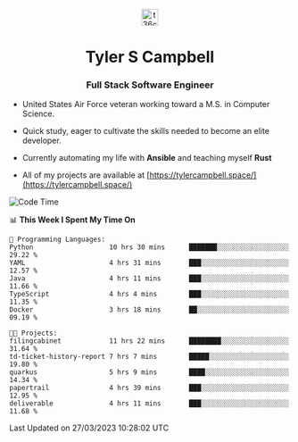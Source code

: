 <p align="center">
<a href="https://www.linkedin.com/in/t36campbell" target="blank"><img align="center" src="https://ik.imagekit.io/t36campbell/Portfolio/linkedin.png.original_m8bbGgPh6.png" alt="t36campbell" height="30" width="30" /></a>
</p>
<h1 align="center">Tyler S Campbell</h1>
<h3 align="center">Full Stack Software Engineer</h3>

* United States Air Force veteran working toward a M.S. in Computer Science.

* Quick study, eager to cultivate the skills needed to become an elite developer.

* Currently automating my life with **Ansible** and teaching myself **Rust**

* All of my projects are available at [https://tylercampbell.space/](https://tylercampbell.space/)

<!--START_SECTION:waka-->
![Code Time](http://img.shields.io/badge/Code%20Time-2%2C321%20hrs%2020%20mins-blue)

📊 **This Week I Spent My Time On** 

```text
💬 Programming Languages: 
Python                   10 hrs 30 mins      ███████░░░░░░░░░░░░░░░░░░   29.22 % 
YAML                     4 hrs 31 mins       ███░░░░░░░░░░░░░░░░░░░░░░   12.57 % 
Java                     4 hrs 11 mins       ███░░░░░░░░░░░░░░░░░░░░░░   11.66 % 
TypeScript               4 hrs 4 mins        ███░░░░░░░░░░░░░░░░░░░░░░   11.35 % 
Docker                   3 hrs 18 mins       ██░░░░░░░░░░░░░░░░░░░░░░░   09.19 % 

🐱‍💻 Projects: 
filingcabinet            11 hrs 22 mins      ████████░░░░░░░░░░░░░░░░░   31.64 % 
td-ticket-history-report 7 hrs 7 mins        █████░░░░░░░░░░░░░░░░░░░░   19.80 % 
quarkus                  5 hrs 9 mins        ████░░░░░░░░░░░░░░░░░░░░░   14.34 % 
papertrail               4 hrs 39 mins       ███░░░░░░░░░░░░░░░░░░░░░░   12.95 % 
deliverable              4 hrs 11 mins       ███░░░░░░░░░░░░░░░░░░░░░░   11.68 % 
```


 Last Updated on 27/03/2023 10:28:02 UTC
<!--END_SECTION:waka-->
